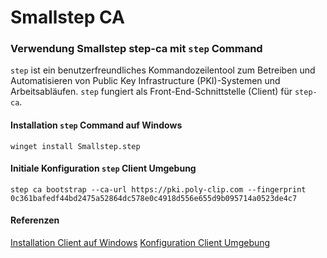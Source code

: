 # Smallstep CA

### Verwendung Smallstep step-ca mit `step` Command

`step` ist ein benutzerfreundliches Kommandozeilentool zum Betreiben und Automatisieren von Public Key Infrastructure (PKI)-Systemen und Arbeitsabläufen. `step` fungiert als Front-End-Schnittstelle (Client) für `step-ca`.

#### Installation `step` Command auf Windows

	winget install Smallstep.step

#### Initiale Konfiguration `step` Client Umgebung

	step ca bootstrap --ca-url https://pki.poly-clip.com --fingerprint 0c361bafedf44bd2475a52864dc578e0c4918d556e655d9b095714a0523de4c7


#### Referenzen
[Installation Client auf Windows](https://smallstep.com/docs/step-cli/installation/#windows)
[Konfiguration Client Umgebung](https://smallstep.com/docs/step-ca/getting-started/#access-your-certificate-authority)
